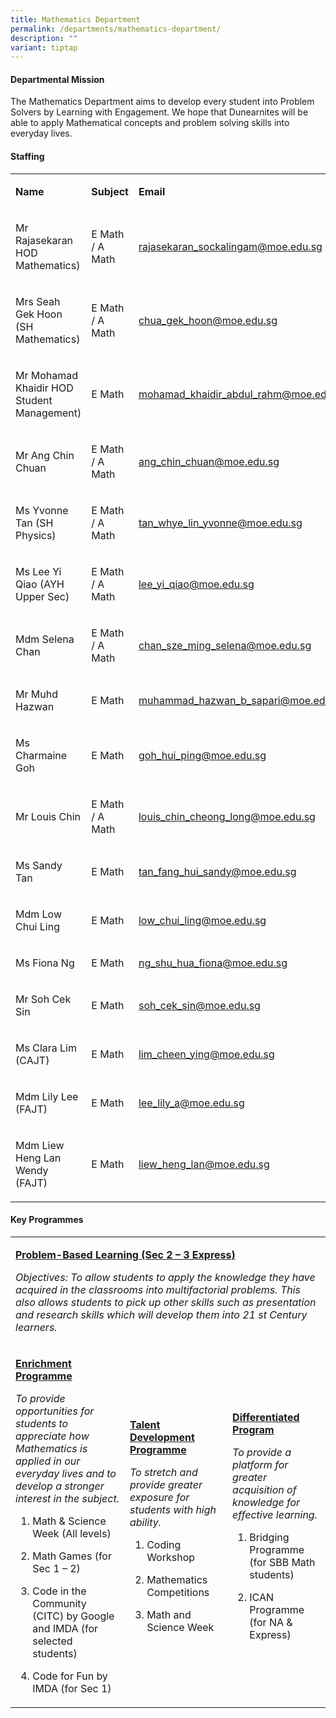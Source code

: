 ```yaml
---
title: Mathematics Department
permalink: /departments/mathematics-department/
description: ""
variant: tiptap
---
```

<h4>Departmental Mission</h4><p>The Mathematics Department aims to develop every student into Problem Solvers by Learning&nbsp;with Engagement. We hope that Dunearnites will be able to apply Mathematical concepts and&nbsp;problem solving skills into everyday lives.</p><h4>Staffing</h4><table><tbody><tr><td rowspan="1" colspan="1"><p><strong>Name</strong></p></td><td rowspan="1" colspan="1"><p><strong>Subject</strong></p></td><td rowspan="1" colspan="1"><p><strong>Email</strong></p></td></tr><tr><td rowspan="1" colspan="1"><p>Mr Rajasekaran HOD Mathematics)</p></td><td rowspan="1" colspan="1"><p>E Math / A Math</p></td><td rowspan="1" colspan="1"><p><a href="mailto:rajasekaran_sockalingam@moe.edu.sg" rel="noopener noreferrer nofollow" target="_blank">rajasekaran_sockalingam@moe.edu.sg</a></p></td></tr><tr><td rowspan="1" colspan="1"><p>Mrs Seah Gek Hoon (SH Mathematics)</p></td><td rowspan="1" colspan="1"><p>E Math / A Math</p></td><td rowspan="1" colspan="1"><p><a href="mailto:chua_gek_hoon@moe.edu.sg" rel="noopener noreferrer nofollow" target="_blank">chua_gek_hoon@moe.edu.sg</a></p></td></tr><tr><td rowspan="1" colspan="1"><p>Mr Mohamad Khaidir HOD Student Management)</p></td><td rowspan="1" colspan="1"><p>E Math</p></td><td rowspan="1" colspan="1"><p><a href="mailto:mohamad_khaidir_abdul_rahm@moe.edu.sg" rel="noopener noreferrer nofollow" target="_blank">mohamad_khaidir_abdul_rahm@moe.edu.sg</a></p></td></tr><tr><td rowspan="1" colspan="1"><p>Mr Ang Chin Chuan</p></td><td rowspan="1" colspan="1"><p>E Math / A Math</p></td><td rowspan="1" colspan="1"><p><a href="mailto:ang_chin_chuan@moe.edu.sg" rel="noopener noreferrer nofollow" target="_blank">ang_chin_chuan@moe.edu.sg</a></p></td></tr><tr><td rowspan="1" colspan="1"><p>Ms Yvonne Tan (SH Physics)</p></td><td rowspan="1" colspan="1"><p>E Math / A Math</p></td><td rowspan="1" colspan="1"><p><a href="mailto:tan_whye_lin_yvonne@moe.edu.sg" rel="noopener noreferrer nofollow" target="_blank">tan_whye_lin_yvonne@moe.edu.sg</a></p></td></tr><tr><td rowspan="1" colspan="1"><p>Ms Lee Yi Qiao (AYH Upper Sec)</p></td><td rowspan="1" colspan="1"><p>E Math / A Math</p></td><td rowspan="1" colspan="1"><p><a href="mailto:lee_yi_qiao@moe.edu.sg" rel="noopener noreferrer nofollow" target="_blank">lee_yi_qiao@moe.edu.sg</a></p></td></tr><tr><td rowspan="1" colspan="1"><p>Mdm Selena Chan</p></td><td rowspan="1" colspan="1"><p>E Math / A Math</p></td><td rowspan="1" colspan="1"><p><a href="mailto:chan_sze_ming_selena@moe.edu.sg" rel="noopener noreferrer nofollow" target="_blank">chan_sze_ming_selena@moe.edu.sg</a></p></td></tr><tr><td rowspan="1" colspan="1"><p>Mr Muhd Hazwan</p></td><td rowspan="1" colspan="1"><p>E Math</p></td><td rowspan="1" colspan="1"><p><a href="mailto:muhammad_hazwan_b_sapari@moe.edu.sg" rel="noopener noreferrer nofollow" target="_blank">muhammad_hazwan_b_sapari@moe.edu.sg</a></p></td></tr><tr><td rowspan="1" colspan="1"><p>Ms Charmaine Goh</p></td><td rowspan="1" colspan="1"><p>E Math</p></td><td rowspan="1" colspan="1"><p><a href="mailto:goh_hui_ping@moe.edu.sg" rel="noopener noreferrer nofollow" target="_blank">goh_hui_ping@moe.edu.sg</a></p></td></tr><tr><td rowspan="1" colspan="1"><p>Mr Louis Chin</p></td><td rowspan="1" colspan="1"><p>E Math / A Math</p></td><td rowspan="1" colspan="1"><p><a href="mailto:louis_chin_cheong_long@moe.edu.sg" rel="noopener noreferrer nofollow" target="_blank">louis_chin_cheong_long@moe.edu.sg</a></p></td></tr><tr><td rowspan="1" colspan="1"><p>Ms Sandy Tan</p></td><td rowspan="1" colspan="1"><p>E Math</p></td><td rowspan="1" colspan="1"><p><a href="mailto:tan_fang_hui_sandy@moe.edu.sg" rel="noopener noreferrer nofollow" target="_blank">tan_fang_hui_sandy@moe.edu.sg</a></p></td></tr><tr><td rowspan="1" colspan="1"><p>Mdm Low Chui Ling</p></td><td rowspan="1" colspan="1"><p>E Math</p></td><td rowspan="1" colspan="1"><p><a href="mailto:low_chui_ling@moe.edu.sg" rel="noopener noreferrer nofollow" target="_blank">low_chui_ling@moe.edu.sg</a></p></td></tr><tr><td rowspan="1" colspan="1"><p>Ms Fiona Ng</p></td><td rowspan="1" colspan="1"><p>E Math</p></td><td rowspan="1" colspan="1"><p><a href="mailto:ng_shu_hua_fiona@moe.edu.sg" rel="noopener noreferrer nofollow" target="_blank">ng_shu_hua_fiona@moe.edu.sg</a></p></td></tr><tr><td rowspan="1" colspan="1"><p>Mr Soh Cek Sin</p></td><td rowspan="1" colspan="1"><p>E Math</p></td><td rowspan="1" colspan="1"><p><a href="mailto:soh_cek_sin@moe.edu.sg" rel="noopener noreferrer nofollow" target="_blank">soh_cek_sin@moe.edu.sg</a></p></td></tr><tr><td rowspan="1" colspan="1"><p>Ms Clara Lim (CAJT)</p></td><td rowspan="1" colspan="1"><p>E Math</p></td><td rowspan="1" colspan="1"><p><a href="lim_cheen_ying@moe.edu.sg" rel="noopener noreferrer nofollow" target="_blank">lim_cheen_ying@moe.edu.sg</a></p></td></tr><tr><td rowspan="1" colspan="1"><p>Mdm Lily Lee (FAJT)</p></td><td rowspan="1" colspan="1"><p>E Math</p></td><td rowspan="1" colspan="1"><p><a href="lee_lily_a@moe.edu.sg" rel="noopener noreferrer nofollow" target="_blank">lee_lily_a@moe.edu.sg</a></p></td></tr><tr><td rowspan="1" colspan="1"><p>Mdm Liew Heng Lan Wendy (FAJT)</p></td><td rowspan="1" colspan="1"><p>E Math</p></td><td rowspan="1" colspan="1"><p><a href="liew_heng_lan@moe.edu.sg" rel="noopener noreferrer nofollow" target="_blank">liew_heng_lan@moe.edu.sg</a></p></td></tr></tbody></table><h4>Key Programmes</h4><table><tbody><tr><td rowspan="1" colspan="3"><p><strong><u>Problem-Based Learning (Sec 2 – 3 Express)</u></strong></p><p><em>Objectives: To allow students to apply the knowledge they have acquired in the classrooms into multifactorial problems.&nbsp;This also allows students to pick up other skills such as presentation and research skills which will develop them into 21 st Century learners.</em></p></td></tr><tr><td rowspan="1" colspan="1"><p><strong><u>Enrichment Programme</u></strong></p><p><em>To provide opportunities for students to appreciate how Mathematics is applied in our everyday lives and to develop a stronger interest in the subject.</em></p><ol data-tight="true" class="tight"><li><p>Math &amp; Science Week (All levels)&nbsp;</p></li><li><p>Math Games (for Sec 1 – 2)&nbsp;</p></li><li><p>Code in the Community (CITC) by Google and IMDA (for selected students)</p></li><li><p>Code for Fun by IMDA (for Sec 1)</p></li></ol></td><td rowspan="1" colspan="1"><p><strong><u>Talent Development Programme</u></strong></p><p><em>To stretch and provide greater exposure for students with high ability.</em></p><ol data-tight="true" class="tight"><li><p>Coding Workshop</p></li><li><p>Mathematics Competitions</p></li><li><p>Math and Science Week</p></li></ol></td><td rowspan="1" colspan="1"><p><strong><u>Differentiated Program</u></strong></p><p><em>To provide a platform for greater acquisition of knowledge for effective learning.</em>&nbsp;</p><ol data-tight="true" class="tight"><li><p>Bridging Programme (for SBB Math students)&nbsp;</p></li><li><p>ICAN Programme (for NA &amp; Express)</p></li></ol></td></tr></tbody></table><p></p>